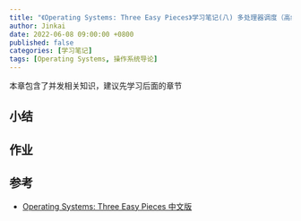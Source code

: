 ```yaml
---
title: "《Operating Systems: Three Easy Pieces》学习笔记(八) 多处理器调度（高级）"
author: Jinkai
date: 2022-06-08 09:00:00 +0800
published: false
categories: [学习笔记]
tags: [Operating Systems, 操作系统导论]
---
```


本章包含了并发相关知识，建议先学习后面的章节

## 小结

## 作业

## 参考

- [Operating Systems: Three Easy Pieces 中文版](https://pages.cs.wisc.edu/~remzi/OSTEP/Chinese/10.pdf)
